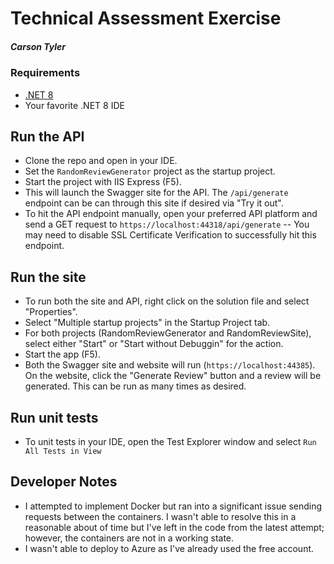 # Technical Assessment Exercise
##### Carson Tyler

### Requirements
- [.NET 8](https://dotnet.microsoft.com/en-us/download)
- Your favorite .NET 8 IDE

## Run the API

- Clone the repo and open in your IDE.
- Set the `RandomReviewGenerator` project as the startup project.
- Start the project with IIS Express (F5).
- This will launch the Swagger site for the API. The `/api/generate` endpoint can be can through this site if desired via "Try it out".
- To hit the API endpoint manually, open your preferred API platform and send a GET request to `https://localhost:44318/api/generate`
-- You may need to disable SSL Certificate Verification to successfully hit this endpoint.

## Run the site

- To run both the site and API, right click on the solution file and select "Properties".
- Select "Multiple startup projects" in the Startup Project tab.
- For both projects (RandomReviewGenerator and RandomReviewSite), select either "Start" or "Start without Debuggin" for the action.
- Start the app (F5).
- Both the Swagger site and website will run (`https://localhost:44385`). On the website, click the "Generate Review" button and a review will be generated. This can be run as many times as desired.

## Run unit tests
- To unit tests in your IDE, open the Test Explorer window and select `Run All Tests in View`

## Developer Notes
- I attempted to implement Docker but ran into a significant issue sending requests between the containers. I wasn't able to resolve this in a reasonable about of time but I've left in the code from the latest attempt; however, the containers are not in a working state. 
- I wasn't able to deploy to Azure as I've already used the free account. 